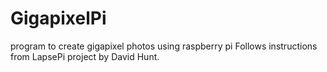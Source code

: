 # GigapixelPi
program to create gigapixel photos using raspberry pi
Follows instructions from LapsePi project by David Hunt.
